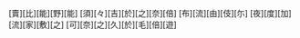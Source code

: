 [賣][比][能][野][能] [須][々][吉][於][之][奈][倍] [布][流][由][伎][尓] [夜][度][加][流][家][敷][之] [可][奈][之][久][於][毛][倍][遊]
